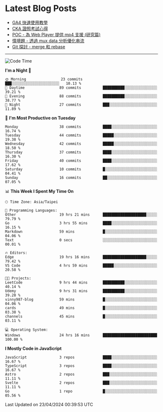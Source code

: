 # Latest Blog Posts
<!-- BLOG-POST-LIST:START -->
- [GA4 快速使用教學](https://blog.vinny987.xyz/blog/2024/quick-guide-to-using-ga4/)
- [CKA 證照考試心得](https://blog.vinny987.xyz/blog/2024/my-experience-taking-the-cka-certification-exam/)
- [POC - 為 Web Player 提供 mp4 支援 &lpar;研究篇&rpar;](https://blog.vinny987.xyz/blog/2024/poc-how-to-provide-mp4-support-for-a-web-player-research/)
- [情境題 - 透過 mux data 分析優化串流](https://blog.vinny987.xyz/blog/2024/case-study-optimizing-streaming-through-mux-data-analysis/)
- [Git 探討 - merge 和 rebase](https://blog.vinny987.xyz/blog/2024/exploring-git-merge-and-rebase/)
<!-- BLOG-POST-LIST:END -->

---

<!--START_SECTION:waka-->
![Code Time](http://img.shields.io/badge/Code%20Time-67%20hrs%2011%20mins-blue)

**I'm a Night 🦉** 

```text
🌞 Morning                23 commits          ███░░░░░░░░░░░░░░░░░░░░░░   10.13 % 
🌆 Daytime                89 commits          ██████████░░░░░░░░░░░░░░░   39.21 % 
🌃 Evening                88 commits          ██████████░░░░░░░░░░░░░░░   38.77 % 
🌙 Night                  27 commits          ███░░░░░░░░░░░░░░░░░░░░░░   11.89 % 
```
📅 **I'm Most Productive on Tuesday** 

```text
Monday                   38 commits          ████░░░░░░░░░░░░░░░░░░░░░   16.74 % 
Tuesday                  44 commits          █████░░░░░░░░░░░░░░░░░░░░   19.38 % 
Wednesday                42 commits          █████░░░░░░░░░░░░░░░░░░░░   18.50 % 
Thursday                 37 commits          ████░░░░░░░░░░░░░░░░░░░░░   16.30 % 
Friday                   40 commits          ████░░░░░░░░░░░░░░░░░░░░░   17.62 % 
Saturday                 10 commits          █░░░░░░░░░░░░░░░░░░░░░░░░   04.41 % 
Sunday                   16 commits          ██░░░░░░░░░░░░░░░░░░░░░░░   07.05 % 
```


📊 **This Week I Spent My Time On** 

```text
🕑︎ Time Zone: Asia/Taipei

💬 Programming Languages: 
Other                    19 hrs 21 mins      ████████████████████░░░░░   79.79 % 
Go                       3 hrs 55 mins       ████░░░░░░░░░░░░░░░░░░░░░   16.15 % 
Markdown                 59 mins             █░░░░░░░░░░░░░░░░░░░░░░░░   04.06 % 
Text                     0 secs              ░░░░░░░░░░░░░░░░░░░░░░░░░   00.01 % 

🔥 Editors: 
Edge                     19 hrs 16 mins      ████████████████████░░░░░   79.42 % 
VS Code                  4 hrs 59 mins       █████░░░░░░░░░░░░░░░░░░░░   20.58 % 

🐱‍💻 Projects: 
LeetCode                 9 hrs 44 mins       ██████████░░░░░░░░░░░░░░░   40.14 % 
Udemy                    9 hrs 31 mins       ██████████░░░░░░░░░░░░░░░   39.28 % 
vinny987-blog            59 mins             █░░░░░░░░░░░░░░░░░░░░░░░░   04.06 % 
cards                    49 mins             █░░░░░░░░░░░░░░░░░░░░░░░░   03.38 % 
channels                 45 mins             █░░░░░░░░░░░░░░░░░░░░░░░░   03.11 % 

💻 Operating System: 
Windows                  24 hrs 16 mins      █████████████████████████   100.00 % 
```

**I Mostly Code in JavaScript** 

```text
JavaScript               3 repos             ████░░░░░░░░░░░░░░░░░░░░░   16.67 % 
TypeScript               3 repos             ████░░░░░░░░░░░░░░░░░░░░░   16.67 % 
Astro                    2 repos             ███░░░░░░░░░░░░░░░░░░░░░░   11.11 % 
Svelte                   2 repos             ███░░░░░░░░░░░░░░░░░░░░░░   11.11 % 
Go                       1 repo              █░░░░░░░░░░░░░░░░░░░░░░░░   05.56 % 
```




 Last Updated on 23/04/2024 00:39:53 UTC
<!--END_SECTION:waka-->

<!--
**vincent97277/vincent97277** is a ✨ _special_ ✨ repository because its `README.md` (this file) appears on your GitHub profile.

Here are some ideas to get you started:

- 🔭 I’m currently working on ...
- 🌱 I’m currently learning ...
- 👯 I’m looking to collaborate on ...
- 🤔 I’m looking for help with ...
- 💬 Ask me about ...
- 📫 How to reach me: ...
- 😄 Pronouns: ...
- ⚡ Fun fact: ...
-->
